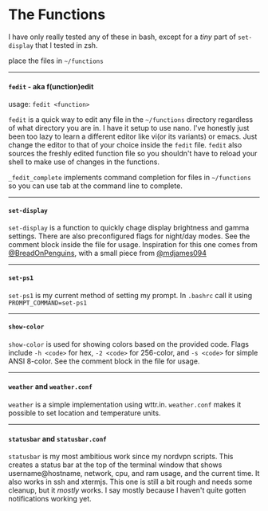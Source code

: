 # The Functions
I have only really tested any of these in bash, except for a *tiny* part of `set-display` that I tested in zsh.

place the files in `~/functions`

---
#### `fedit` - aka f(unction)edit

usage: `fedit <function>`

`fedit` is a quick way to edit any file in the `~/functions` directory regardless of what directory you are in. I have it setup to use nano. I've honestly just been too lazy to learn a different editor like vi(or its variants) or emacs. Just change the editor to that of your choice inside the `fedit` file. `fedit` also sources the freshly edited function file so you shouldn't have to reload your shell to make use of changes in the functions.

`_fedit_complete` implements command completion for files in `~/functions` so you can use tab at the command line to complete.

---
#### `set-display`

`set-display` is a function to quickly chage display brightness and gamma settings. There are also preconfigured flags for night/day modes. See the comment block inside the file for usage. Inspiration for this one comes from [@BreadOnPenguins](https://github.com/BreadOnPenguins), with a small piece from [@mdjames094](https://github.com/mdjames094)

---
#### `set-ps1`

`set-ps1` is my current method of setting my prompt. In `.bashrc` call it using `PROMPT_COMMAND=set-ps1`

---
#### `show-color`

`show-color` is used for showing colors based on the provided code. Flags include `-h <code>` for hex, `-2 <code>` for 256-color, and `-s <code>` for simple ANSI 8-color. See the comment block in the file for usage.

---
#### `weather` and `weather.conf`

`weather` is a simple implementation using wttr.in. `weather.conf` makes it possible to set location and temperature units.

---
#### `statusbar` and `statusbar.conf`

`statusbar` is my most ambitious work since my nordvpn scripts. This creates a status bar at the top of the terminal window that shows username@hostname, network, cpu, and ram usage, and the current time. It also works in ssh and xtermjs. This one is still a bit rough and needs some cleanup, but it *mostly* works. I say mostly because I haven't quite gotten notifications working yet.
